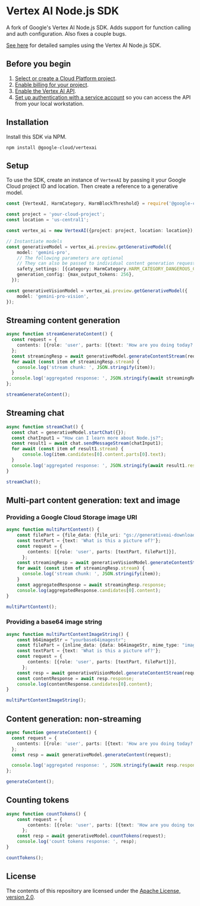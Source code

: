 # Vertex AI Node.js SDK

A fork of Google's Vertex AI Node.js SDK. Adds support for function calling and auth configuration. Also fixes a couple bugs.

[See here](https://github.com/GoogleCloudPlatform/nodejs-docs-samples/tree/main/generative-ai/snippets) for detailed samples using the Vertex AI Node.js SDK.

## Before you begin

1. [Select or create a Cloud Platform project](https://console.cloud.google.com/project).
1. [Enable billing for your project](https://cloud.google.com/billing/docs/how-to/modify-project).
1. [Enable the Vertex AI API](https://console.cloud.google.com/flows/enableapi?apiid=aiplatform.googleapis.com).
1. [Set up authentication with a service account](https://cloud.google.com/docs/authentication/getting-started) so you can access the
    API from your local workstation.

## Installation

Install this SDK via NPM.

```shell
npm install @google-cloud/vertexai
```

## Setup

To use the SDK, create an instance of `VertexAI` by passing it your Google Cloud project ID and location. Then create a reference to a generative model.

```typescript
const {VertexAI, HarmCategory, HarmBlockThreshold} = require('@google-cloud/vertexai');

const project = 'your-cloud-project';
const location = 'us-central1';

const vertex_ai = new VertexAI({project: project, location: location});

// Instantiate models
const generativeModel = vertex_ai.preview.getGenerativeModel({
    model: 'gemini-pro',
    // The following parameters are optional
    // They can also be passed to individual content generation requests
    safety_settings: [{category: HarmCategory.HARM_CATEGORY_DANGEROUS_CONTENT, threshold: HarmBlockThreshold.BLOCK_MEDIUM_AND_ABOVE}],
    generation_config: {max_output_tokens: 256},
  });

const generativeVisionModel = vertex_ai.preview.getGenerativeModel({
    model: 'gemini-pro-vision',
});

```

## Streaming content generation

```typescript
async function streamGenerateContent() {
  const request = {
    contents: [{role: 'user', parts: [{text: 'How are you doing today?'}]}],
  };
  const streamingResp = await generativeModel.generateContentStream(request);
  for await (const item of streamingResp.stream) {
    console.log('stream chunk: ', JSON.stringify(item));
  }
  console.log('aggregated response: ', JSON.stringify(await streamingResp.response));
};

streamGenerateContent();
```

## Streaming chat

```typescript
async function streamChat() {
  const chat = generativeModel.startChat({});
  const chatInput1 = "How can I learn more about Node.js?";
  const result1 = await chat.sendMessageStream(chatInput1);
  for await (const item of result1.stream) {
      console.log(item.candidates[0].content.parts[0].text);
  }
  console.log('aggregated response: ', JSON.stringify(await result1.response));
}

streamChat();
```

## Multi-part content generation: text and image

### Providing a Google Cloud Storage image URI

```typescript
async function multiPartContent() {
    const filePart = {file_data: {file_uri: "gs://generativeai-downloads/images/scones.jpg", mime_type: "image/jpeg"}};
    const textPart = {text: 'What is this a picture of?'};
    const request = {
        contents: [{role: 'user', parts: [textPart, filePart]}],
      };
    const streamingResp = await generativeVisionModel.generateContentStream(request);
    for await (const item of streamingResp.stream) {
      console.log('stream chunk: ', JSON.stringify(item));
    }
    const aggregatedResponse = await streamingResp.response;
    console.log(aggregatedResponse.candidates[0].content);
}

multiPartContent();
```

### Providing a base64 image string

```typescript
async function multiPartContentImageString() {
    const b64imageStr = "yourbase64imagestr";
    const filePart = {inline_data: {data: b64imageStr, mime_type: "image/jpeg"}};
    const textPart = {text: 'What is this a picture of?'};
    const request = {
        contents: [{role: 'user', parts: [textPart, filePart]}],
      };
    const resp = await generativeVisionModel.generateContentStream(request);
    const contentResponse = await resp.response;
    console.log(contentResponse.candidates[0].content);
}

multiPartContentImageString();
```

## Content generation: non-streaming

```typescript
async function generateContent() {
  const request = {
    contents: [{role: 'user', parts: [{text: 'How are you doing today?'}]}],
  };
  const resp = await generativeModel.generateContent(request);

  console.log('aggregated response: ', JSON.stringify(await resp.response));
};

generateContent();
```

## Counting tokens

```typescript
async function countTokens() {
    const request = {
        contents: [{role: 'user', parts: [{text: 'How are you doing today?'}]}],
      };
    const resp = await generativeModel.countTokens(request);
    console.log('count tokens response: ', resp);
}

countTokens();
```

## License

The contents of this repository are licensed under the
[Apache License, version 2.0](http://www.apache.org/licenses/LICENSE-2.0).
